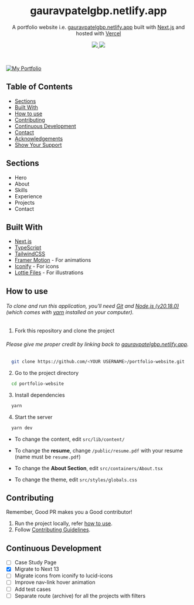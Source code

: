 <h1 align="center">
  gauravpatelgbp.netlify.app
</h1>
<p align="center">
  A portfolio website i.e. <a href="https://gauravpatelgbp.netlify.app" target="_blank">gauravpatelgbp.netlify.app</a> built with <a href="https://nextjs.org/" target="_blank">Next.js</a> and hosted with <a href="https://vercel.com/" target="_blank">Vercel</a>
</p>

<p align="center">
  <a href="https://choosealicense.com/licenses/mit/">
    <img src="https://img.shields.io/badge/License-MIT-brightgreen"/ >
  </a>
  <img src="https://img.shields.io/badge/Version-2.0.0-blue"/ >
</p>

<br>

[![My Portfolio](https://i.postimg.cc/Y9BJxDF0/Screenshot-2025-03-15-222922.png)](gauravpatelgbp.netlify.app)

## Table of Contents

- [Sections](#sections)
- [Built With](#built-with)
- [How to use](#how-to-use)
- [Contributing](#contributing)
- [Continuous Development](#continuous-development)
- [Contact](#contact)
- [Acknowledgements](#acknowledgements)
- [Show Your Support](#show-your-support)

## Sections

- Hero
- About
- Skills
- Experience
- Projects
- Contact

## Built With

- [Next.js](https://nextjs.org/)
- [TypeScript](https://www.typescriptlang.org/)
- [TailwindCSS](https://tailwindcss.com/)
- [Framer Motion](https://www.framer.com/motion/) - For animations
- [Iconify](https://icon-sets.iconify.design/) - For icons
- [Lottie Files](https://lottiefiles.com/) - For illustrations

## How to use

###### To clone and run this application, you'll need [Git](https://git-scm.com) and [Node.js (v20.18.0)](https://nodejs.org/en/download/) (which comes with [yarn](https://yarnpkg.com) installed on your computer).

1. Fork this repository and clone the project

###### Please give me proper credit by linking back to [gauravpatelgbp.netlify.app](https://gauravpatelgbp.netlify.app).

```bash
  git clone https://github.com/<YOUR USERNAME>/portfolio-website.git
```

2. Go to the project directory

```bash
  cd portfolio-website
```

3. Install dependencies

```bash
  yarn
```

4. Start the server

```bash
  yarn dev
```

- To change the content, edit `src/lib/content/`

- To change the **resume**, change `/public/resume.pdf` with your resume (name must be `resume.pdf`)

- To change the **About Section**, edit `src/containers/About.tsx`

- To change the theme, edit `src/styles/globals.css`

## Contributing

<!-- ###### Join Our Discord: [https://discord.gg/St2dHg9YwA](https://discord.gg/St2dHg9YwA) -->

Remember, Good PR makes you a Good contributor!

1. Run the project locally, refer [how to use](#how-to-use).
2. Follow [Contributing Guidelines](/CONTRIBUTING.md).

## Continuous Development

- [ ] Case Study Page
- [x] Migrate to Next 13
- [ ] Migrate icons from iconify to lucid-icons
- [ ] Improve nav-link hover animation
- [ ] Add test cases
- [ ] Separate route (archive) for all the projects with filters
